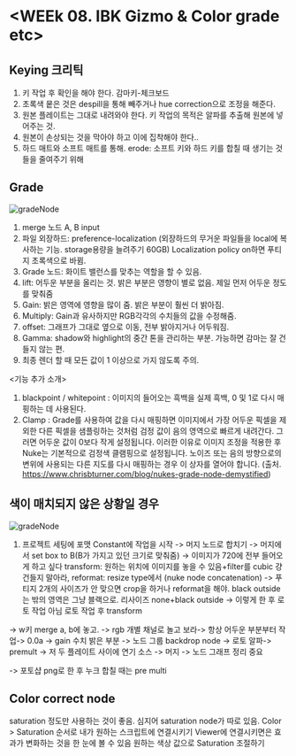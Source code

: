 # <WEEk 08. IBK Gizmo & Color grade etc>


## Keying 크리틱

1. 키 작업 후 확인을 해야 한다. 감마키-체크보드
2. 초록색 뭍은 것은 despill을 통해 빼주거나 hue correction으로 조정을 해준다.
3. 원본 플레이트는 그대로 내려와야 한다. 키 작업의 목적은 알파를 추출해 원본에 넣어주는 것.
4. 원본이 손상되는 것을 막아야 하고 이에 집착해야 한다..
5. 하드 매트와 소프트 매트를 통해. erode: 소프트 키와 하드 키를 합칠 때 생기는 것들을 줄여주기 위해


## Grade

![gradeNode](https://user-images.githubusercontent.com/112792903/208253386-b255a343-b99b-4119-a0fd-34c8b41ae569.png)

1. merge 노드 A, B input
2. 파일 외장하드: preference-localization (외장하드의 무거운 파일들을 local에 복사하는 기능. storage용량을 늘려주기 60GB) Localization policy on하면 푸티지 초록색으로 바뀜.
3. Grade 노드: 화이트 밸런스를 맞추는 역할을 할 수 있음. 
4. lift: 어두운 부분을 올리는 것. 밝은 부분은 영향이 별로 없음. 제일 먼저 어두운 정도를 맞춰줌
5. Gain: 밝은 영역에 영향을 많이 줌. 밝은 부분이 훨씬 더 밝아짐.
6. Multiply: Gain과 유사하지만 RGB각각의 수치들의 값을 수정해줌.
7. offset: 그래프가 그대로 옆으로 이동, 전부 밝아지거나 어두워짐. 
8. Gamma: shadow와 highlight의 중간 톤을 관리하는 부분. 가능하면 감마는 잘 건들지 않는 편.
9. 최종 렌더 할 때 모든 값이 1 이상으로 가지 않도록 주의.


<기능 추가 소개>
1. blackpoint / whitepoint : 이미지의 들어오는 흑백을 실제 흑백, 0 및 1로 다시 매핑하는 데 사용된다. 
2. Clamp : Grade를 사용하여 값을 다시 매핑하면 이미지에서 가장 어두운 픽셀을 제외한 다른 픽셀을 샘플링하는 것처럼 검정 값이 음의 영역으로 빠르게 내려간다. 
   그러면 어두운 값이 0보다 작게 설정됩니다. 이러한 이유로 이미지 조정을 적용한 후 Nuke는 기본적으로 검정색 클램핑으로 설정됩니다.
   노이즈 또는 음의 방향으로의 변위에 사용되는 다른 지도를 다시 매핑하는 경우 이 상자를 열어야 합니다. 
   (출처. https://www.chrisbturner.com/blog/nukes-grade-node-demystified)
 

## 색이 매치되지 않은 상황일 경우

![gradeNode](https://user-images.githubusercontent.com/112792903/208253753-84181747-3c9a-466e-95e5-d9dfe46c2fc2.png)

1. 프로젝트 세팅에 포맷
Constant에 작업을 시작 -> 머지 노드로 합치기 -> 머지에서 set box to B(B가 가지고 있던 크기로 맞춰줌) -> 이미지가 720에 전부 들어오게 하고 싶다 transform: 원하는 위치에 이미지를 놓을 수 있음+filter를 cubic 걍 건들지 말아라, reformat: resize type에서 (nuke node concatenation) -> 푸티지 2개의 사이즈가 안 맞으면 crop을 하거나 reformat을 해야. black outside는 밖의 영역은 그냥 블랙으로. 리사이즈 none+black outside -> 이렇게 한 후 로토 작업 아님 로토 작업 후 transform

-> w키 merge a, b에 놓고. -> rgb 개별 채널로 놀고 보라-> 항상 어두운 부분부터 작업-> 0.0a -> gain 수치 밝은 부분 -> 노드 그룹 backdrop node -> 로토 알파-> premult -> 저 두 플레이트 사이에 연기 소스 -> 머지 -> 노드 그래프 정리 중요

-> 포토샵 png로 한 후 누크 합칠 때는 pre multi     

## Color correct node

saturation 정도만 사용하는 것이 좋음. 심지어 saturation node가 따로 있음.
Color > Saturation 순서로 내가 원하는 스크립트에 연결시키기
Viewer에 연결시키면은 효과가 변화하는 것을 한 눈에 볼 수 있음
원하는 색상 값으로 Saturation 조절하기


